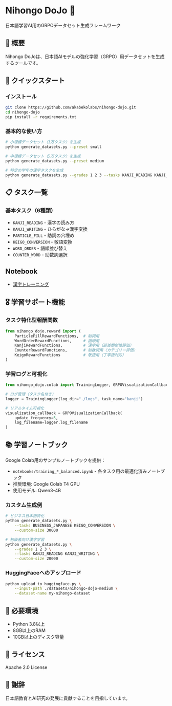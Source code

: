 # Nihongo DoJo 🥋

日本語学習AI用のGRPOデータセット生成フレームワーク

## 🎯 概要

Nihongo DoJoは、日本語AIモデルの強化学習（GRPO）用データセットを生成するツールです。

## 🚀 クイックスタート

### インストール
```bash
git clone https://github.com/akabekolabs/nihongo-dojo.git
cd nihongo-dojo
pip install -r requirements.txt
```

### 基本的な使い方
```bash
# 小規模データセット（1万タスク）を生成
python generate_datasets.py --preset small

# 中規模データセット（5万タスク）を生成
python generate_datasets.py --preset medium

# 特定の学年の漢字タスクを生成
python generate_datasets.py --grades 1 2 3 --tasks KANJI_READING KANJI_WRITING
```

## 📋 タスク一覧

### 基本タスク（6種類）
- `KANJI_READING` - 漢字の読み方
- `KANJI_WRITING` - ひらがな→漢字変換
- `PARTICLE_FILL` - 助詞の穴埋め
- `KEIGO_CONVERSION` - 敬語変換
- `WORD_ORDER` - 語順並び替え
- `COUNTER_WORD` - 助数詞選択


## Notebook
- <a href="https://colab.research.google.com/github/AkabekoLabs/nihongo-dojo/blob/main/notebooks/training_kanji.ipynb" target="_blank">漢字トレーニング</a>

## 🎖️ 学習サポート機能

### タスク特化型報酬関数
```python
from nihongo_dojo.reward import (
    ParticleFillRewardFunctions,  # 助詞用
    WordOrderRewardFunctions,     # 語順用
    KanjiRewardFunctions,         # 漢字用（部首類似性評価）
    CounterRewardFunctions,       # 助数詞用（カテゴリー評価）
    KeigoRewardFunctions          # 敬語用（丁寧語対応）
)
```

### 学習ログと可視化
```python
from nihongo_dojo.colab import TrainingLogger, GRPOVisualizationCallback

# ログ管理（タスク名付き）
logger = TrainingLogger(log_dir="./logs", task_name="kanji")

# リアルタイム可視化
visualization_callback = GRPOVisualizationCallback(
    update_frequency=5,
    log_filename=logger.log_filename
)
```

## 📚 学習ノートブック

Google Colab用のサンプルノートブックを提供：

- `notebooks/training_*_balanced.ipynb` - 各タスク用の最適化済みノートブック
- 推奨環境: Google Colab T4 GPU
- 使用モデル: Qwen3-4B


### カスタム生成例
```bash
# ビジネス日本語特化
python generate_datasets.py \
    --tasks BUSINESS_JAPANESE KEIGO_CONVERSION \
    --custom-size 30000

# 初級者向け漢字学習
python generate_datasets.py \
    --grades 1 2 3 \
    --tasks KANJI_READING KANJI_WRITING \
    --custom-size 20000
```

### HuggingFaceへのアップロード
```bash
python upload_to_huggingface.py \
    --input-path ./datasets/nihongo-dojo-medium \
    --dataset-name my-nihongo-dataset
```

## 🔧 必要環境
- Python 3.8以上
- 8GB以上のRAM
- 10GB以上のディスク容量

## 📜 ライセンス
Apache 2.0 License

## 🙏 謝辞
日本語教育とAI研究の発展に貢献することを目指しています。